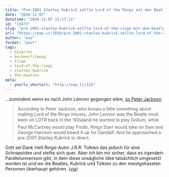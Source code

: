 ```yaml
---
title: "Pre-2001 Stanley Kubrick sollte Lord of the Rings mit den Beatles verfilmen"
date: "2010-11-07"
datetime: "2010-11-07 15:17:11"
id: "13473"
slug: "pre-2001-stanley-kubrick-sollte-lord-of-the-rings-mit-den-beatles-verfilmen"
url: "https://eay.cc/2010/pre-2001-stanley-kubrick-sollte-lord-of-the-rings-mit-den-beatles-verfilmen/"
author: "eay"
format: "post"
tags:
  - bizarres
  - buchverfilmung
  - filme
  - lord-of-the-rings
  - stanley-kubrick
  - the-beatles
meta:
  - yourls_shorturl: "http://eay.li/124"
---
```


...zumindest wenn es nach John Lennon gegangen wäre, [so Peter Jackson](http://blastr.com/2010/11/little-known-sci-fi-facts.php):

> According to Peter Jackson, who knows a little something about making Lord of the Rings movies, John Lennon was the Beatle most keen on LOTR back in the '60sâand he wanted to play Gollum, while Paul McCartney would play Frodo, Ringo Starr would take on Sam and George Harrison would beard it up for Gandalf. And he approached a pre-2001 Stanley Kubrick to direct.

Gott sei Dank hielt Ringe-Autor J.R.R. Tolkien das jedoch für eine Schnapsidee und stellte sich quer. Aber ich bin mir sicher, dass es irgendein Paralleluniversum gibt, in dem diese unsägliche Idee tatsächlich umgesetzt worden ist und wo die Beatles, Kubrick und Tolkien zu den meistgehassten Personen überhaupt gehören. ([via](http://kottke.org/10/11/kubrick-directs-the-beatles-in-lord-of-the-rings))
